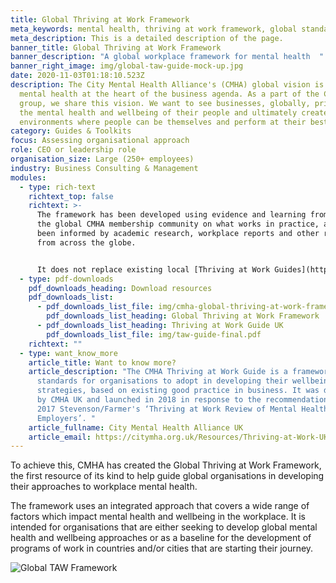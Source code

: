 ```yaml
---
title: Global Thriving at Work Framework
meta_keywords: mental health, thriving at work framework, global standards
meta_description: This is a detailed description of the page.
banner_title: Global Thriving at Work Framework
banner_description: "A global workplace framework for mental health  "
banner_right_image: img/global-taw-guide-mock-up.jpg
date: 2020-11-03T01:18:10.523Z
description: The City Mental Health Alliance's (CMHA) global vision is to put
  mental health at the heart of the business agenda. As a part of the CMHA
  group, we share this vision. We want to see businesses, globally, prioritise
  the mental health and wellbeing of their people and ultimately create working
  environments where people can be themselves and perform at their best.
category: Guides & Toolkits
focus: Assessing organisational approach
role: CEO or leadership role
organisation_size: Large (250+ employees)
industry: Business Consulting & Management
modules:
  - type: rich-text
    richtext_top: false
    richtext: >-
      The framework has been developed using evidence and learning from across
      the global CMHA membership community on what works in practice, and has
      been informed by academic research, workplace reports and other resources
      from across the globe.


      It does not replace existing local [Thriving at Work Guides](https://citymha.org.uk/Resources/Thriving-at-Work-UK-Guide) but sits above these as an overarching framework.
  - type: pdf-downloads
    pdf_downloads_heading: Download resources
    pdf_downloads_list:
      - pdf_downloads_list_file: img/cmha-global-thriving-at-work-framework-final.pdf
        pdf_downloads_list_heading: Global Thriving at Work Framework
      - pdf_downloads_list_heading: Thriving at Work Guide UK
        pdf_downloads_list_file: img/taw-guide-final.pdf
    richtext: ""
  - type: want_know_more
    article_title: Want to know more?
    article_description: "The CMHA Thriving at Work Guide is a framework of
      standards for organisations to adopt in developing their wellbeing
      strategies, based on existing good practice in business. It was developed
      by CMHA UK and launched in 2018 in response to the recommendations in the
      2017 Stevenson/Farmer's ‘Thriving at Work Review of Mental Health and
      Employers’. "
    article_fullname: City Mental Health Alliance UK
    article_email: https://citymha.org.uk/Resources/Thriving-at-Work-UK-Guide
---
```

To achieve this, CMHA has created the Global Thriving at Work Framework, the first resource of its kind to help guide global organisations in developing their approaches to workplace mental health.

The framework uses an integrated approach that covers a wide range of factors which impact mental health and wellbeing in the workplace. It is intended for organisations that are either seeking to develop global mental health and wellbeing approaches or as a baseline for the development of programs of work in countries and/or cities that are starting their journey.

![Global TAW Framework](img/global-taw-framework-tile.jpeg "Global TAW Framework")